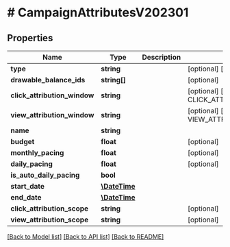 # # CampaignAttributesV202301

## Properties

Name | Type | Description | Notes
------------ | ------------- | ------------- | -------------
**type** | **string** |  | [optional] [default to TYPE_AUCTION]
**drawable_balance_ids** | **string[]** |  | [optional]
**click_attribution_window** | **string** |  | [optional] [default to CLICK_ATTRIBUTION_WINDOW__30_D]
**view_attribution_window** | **string** |  | [optional] [default to VIEW_ATTRIBUTION_WINDOW_NONE]
**name** | **string** |  |
**budget** | **float** |  | [optional]
**monthly_pacing** | **float** |  | [optional]
**daily_pacing** | **float** |  | [optional]
**is_auto_daily_pacing** | **bool** |  |
**start_date** | [**\DateTime**](\DateTime.md) |  |
**end_date** | [**\DateTime**](\DateTime.md) |  |
**click_attribution_scope** | **string** |  | [optional]
**view_attribution_scope** | **string** |  | [optional]

[[Back to Model list]](../../README.md#models) [[Back to API list]](../../README.md#endpoints) [[Back to README]](../../README.md)
